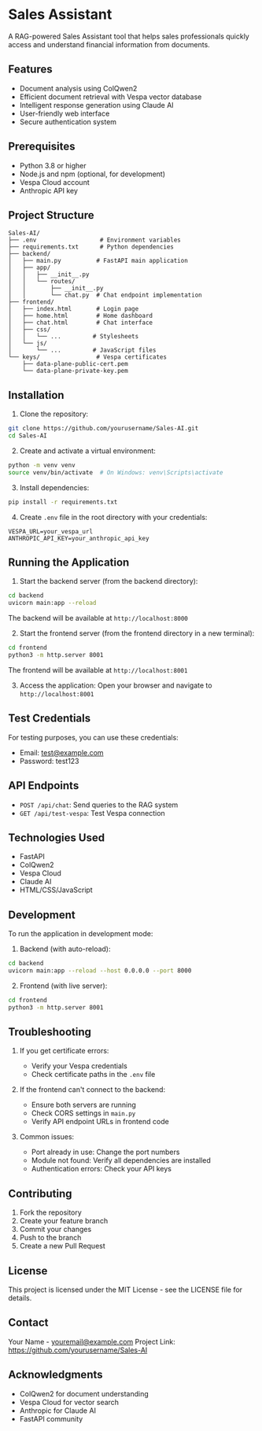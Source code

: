 # Sales Assistant

A RAG-powered Sales Assistant tool that helps sales professionals quickly access and understand financial information from documents.

## Features

- Document analysis using ColQwen2
- Efficient document retrieval with Vespa vector database
- Intelligent response generation using Claude AI
- User-friendly web interface
- Secure authentication system

## Prerequisites

- Python 3.8 or higher
- Node.js and npm (optional, for development)
- Vespa Cloud account
- Anthropic API key

## Project Structure

```
Sales-AI/
├── .env                  # Environment variables
├── requirements.txt      # Python dependencies
├── backend/
│   ├── main.py          # FastAPI main application
│   ├── app/
│   │   ├── __init__.py
│   │   └── routes/
│   │       ├── __init__.py
│   │       └── chat.py  # Chat endpoint implementation
├── frontend/
│   ├── index.html       # Login page
│   ├── home.html        # Home dashboard
│   ├── chat.html        # Chat interface
│   ├── css/
│   │   └── ...         # Stylesheets
│   └── js/
│       └── ...         # JavaScript files
└── keys/                # Vespa certificates
    ├── data-plane-public-cert.pem
    └── data-plane-private-key.pem
```

## Installation

1. Clone the repository:
```bash
git clone https://github.com/yourusername/Sales-AI.git
cd Sales-AI
```

2. Create and activate a virtual environment:
```bash
python -m venv venv
source venv/bin/activate  # On Windows: venv\Scripts\activate
```

3. Install dependencies:
```bash
pip install -r requirements.txt
```

4. Create `.env` file in the root directory with your credentials:
```env
VESPA_URL=your_vespa_url
ANTHROPIC_API_KEY=your_anthropic_api_key
```

## Running the Application

1. Start the backend server (from the backend directory):
```bash
cd backend
uvicorn main:app --reload
```
The backend will be available at `http://localhost:8000`

2. Start the frontend server (from the frontend directory in a new terminal):
```bash
cd frontend
python3 -m http.server 8001
```
The frontend will be available at `http://localhost:8001`

3. Access the application:
Open your browser and navigate to `http://localhost:8001`

## Test Credentials

For testing purposes, you can use these credentials:
- Email: test@example.com
- Password: test123

## API Endpoints

- `POST /api/chat`: Send queries to the RAG system
- `GET /api/test-vespa`: Test Vespa connection

## Technologies Used

- FastAPI
- ColQwen2
- Vespa Cloud
- Claude AI
- HTML/CSS/JavaScript

## Development

To run the application in development mode:

1. Backend (with auto-reload):
```bash
cd backend
uvicorn main:app --reload --host 0.0.0.0 --port 8000
```

2. Frontend (with live server):
```bash
cd frontend
python3 -m http.server 8001
```

## Troubleshooting

1. If you get certificate errors:
   - Verify your Vespa credentials
   - Check certificate paths in the `.env` file

2. If the frontend can't connect to the backend:
   - Ensure both servers are running
   - Check CORS settings in `main.py`
   - Verify API endpoint URLs in frontend code

3. Common issues:
   - Port already in use: Change the port numbers
   - Module not found: Verify all dependencies are installed
   - Authentication errors: Check your API keys

## Contributing

1. Fork the repository
2. Create your feature branch
3. Commit your changes
4. Push to the branch
5. Create a new Pull Request

## License

This project is licensed under the MIT License - see the LICENSE file for details.

## Contact

Your Name - youremail@example.com
Project Link: https://github.com/yourusername/Sales-AI

## Acknowledgments

- ColQwen2 for document understanding
- Vespa Cloud for vector search
- Anthropic for Claude AI
- FastAPI community